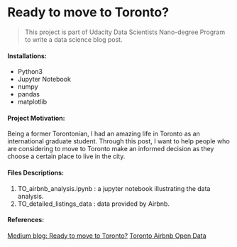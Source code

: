 # Ready to move to Toronto?
>This project is part of Udacity Data Scientists Nano-degree Program to write a data science blog post.

#### Installations:
- Python3
- Jupyter Notebook
- numpy
- pandas
- matplotlib
 
#### Project Motivation:
Being a former Torontonian, I had an amazing life in Toronto as an international graduate student. Through this post, I want to help people who are considering to move to Toronto make an informed decision as they choose a certain place to live in the city.


#### Files Descriptions:
1. TO_airbnb_analysis.ipynb : a jupyter notebook illustrating the data analysis.
2. TO_detailed_listings_data : data provided by Airbnb.

#### References:
[Medium blog: Ready to move to Toronto?](https://rehamfadul.medium.com/ready-to-move-to-toronto-a6b743dec505)
[Toronto Airbnb Open Data](http://insideairbnb.com/get-the-data.html)